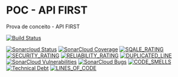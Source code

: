 # POC - API FIRST

Prova de conceito - API FIRST

[![Build Status](https://travis-ci.org/wesleyosantos91/poc-api-first.svg?branch=master)](https://travis-ci.org/wesleyosantos91/poc-api-first)

[![Sonarcloud Status](https://sonarcloud.io/api/project_badges/measure?project=io.github.wesleyosantos%3Aapi-first&metric=alert_status)](https://sonarcloud.io/dashboard?id=io.github.wesleyosantos%3Aapi-first)
[![SonarCloud Coverage](https://sonarcloud.io/api/project_badges/measure?project=io.github.wesleyosantos%3Aapi-first&metric=coverage)](https://sonarcloud.io/component_measures?id=io.github.wesleyosantos%3Aapi-first&metric=coverage&view=list)
[![SQALE_RATING](https://sonarcloud.io/api/project_badges/measure?project=io.github.wesleyosantos%3Aapi-first&metric=sqale_rating&template=FLAT)](https://sonarcloud.io/component_measures?id=io.github.wesleyosantos%3Aapi-first&metric=sqale_rating&view=list)
[![SECURITY_RATING](https://sonarcloud.io/api/project_badges/measure?project=io.github.wesleyosantos%3Aapi-first&metric=security_rating&template=FLAT)](https://sonarcloud.io/component_measures?id=io.github.wesleyosantos%3Aapi-first&metric=security_rating)
[![RELIABILITY_RATING](https://sonarcloud.io/api/project_badges/measure?project=io.github.wesleyosantos%3Aapi-first&metric=reliability_rating&template=FLAT)](https://sonarcloud.io/component_measures?id=io.github.wesleyosantos%3Aapi-first&metric=reliability_rating)
[![DUPLICATED_LINE](https://sonarcloud.io/api/project_badges/measure?project=io.github.wesleyosantos%3Aapi-first&metric=duplicated_lines_density&template=FLAT)](https://sonarcloud.io/component_measures?id=io.github.wesleyosantos%3Aapi-first&metric=duplicated_lines&view=list)
[![SonarCloud Vulnerabilities](https://sonarcloud.io/api/project_badges/measure?project=io.github.wesleyosantos%3Aapi-first&metric=vulnerabilities)](https://sonarcloud.io/project/issues?id=io.github.wesleyosantos%3Aapi-first&resolved=false&types=VULNERABILITY)
[![SonarCloud Bugs](https://sonarcloud.io/api/project_badges/measure?project=io.github.wesleyosantos%3Aapi-first&metric=bugs)](https://sonarcloud.io/project/issues?id=io.github.wesleyosantos%3Aapi-first&resolved=false&types=BUG)
[![CODE_SMELLS](https://sonarcloud.io/api/project_badges/measure?project=io.github.wesleyosantos%3Aapi-first&metric=code_smells&template=FLAT)](https://sonarcloud.io/project/issues?id=io.github.wesleyosantos%3Aapi-first&resolved=false&types=CODE_SMELL)
[![Technical Debt](https://sonarcloud.io/api/project_badges/measure?project=io.github.wesleyosantos%3Aapi-first&metric=sqale_index&template=FLAT)](https://sonarcloud.io/component_measures?id=io.github.wesleyosantos%3Aapi-first&metric=sqale_index&view=list)
[![LINES_OF_CODE](https://sonarcloud.io/api/project_badges/measure?project=io.github.wesleyosantos%3Aapi-first&metric=ncloc&template=FLAT)](https://sonarcloud.io/component_measures?id=io.github.wesleyosantos%3Aapi-first&metric=ncloc)
